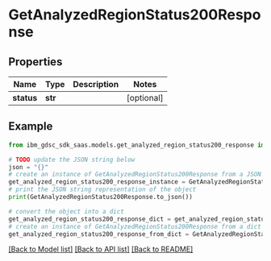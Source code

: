 # GetAnalyzedRegionStatus200Response


## Properties

Name | Type | Description | Notes
------------ | ------------- | ------------- | -------------
**status** | **str** |  | [optional] 

## Example

```python
from ibm_gdsc_sdk_saas.models.get_analyzed_region_status200_response import GetAnalyzedRegionStatus200Response

# TODO update the JSON string below
json = "{}"
# create an instance of GetAnalyzedRegionStatus200Response from a JSON string
get_analyzed_region_status200_response_instance = GetAnalyzedRegionStatus200Response.from_json(json)
# print the JSON string representation of the object
print(GetAnalyzedRegionStatus200Response.to_json())

# convert the object into a dict
get_analyzed_region_status200_response_dict = get_analyzed_region_status200_response_instance.to_dict()
# create an instance of GetAnalyzedRegionStatus200Response from a dict
get_analyzed_region_status200_response_from_dict = GetAnalyzedRegionStatus200Response.from_dict(get_analyzed_region_status200_response_dict)
```
[[Back to Model list]](../README.md#documentation-for-models) [[Back to API list]](../README.md#documentation-for-api-endpoints) [[Back to README]](../README.md)


